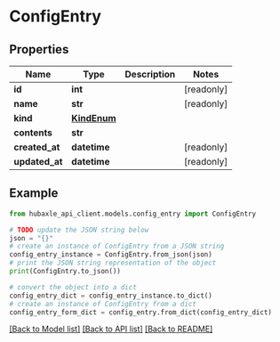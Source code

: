 # ConfigEntry


## Properties

Name | Type | Description | Notes
------------ | ------------- | ------------- | -------------
**id** | **int** |  | [readonly] 
**name** | **str** |  | [readonly] 
**kind** | [**KindEnum**](KindEnum.md) |  | 
**contents** | **str** |  | 
**created_at** | **datetime** |  | [readonly] 
**updated_at** | **datetime** |  | [readonly] 

## Example

```python
from hubaxle_api_client.models.config_entry import ConfigEntry

# TODO update the JSON string below
json = "{}"
# create an instance of ConfigEntry from a JSON string
config_entry_instance = ConfigEntry.from_json(json)
# print the JSON string representation of the object
print(ConfigEntry.to_json())

# convert the object into a dict
config_entry_dict = config_entry_instance.to_dict()
# create an instance of ConfigEntry from a dict
config_entry_form_dict = config_entry.from_dict(config_entry_dict)
```
[[Back to Model list]](../README.md#documentation-for-models) [[Back to API list]](../README.md#documentation-for-api-endpoints) [[Back to README]](../README.md)


